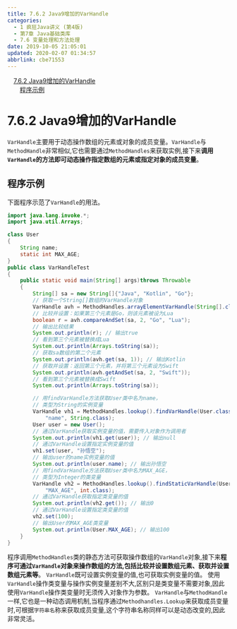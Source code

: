 ```yaml
---
title: 7.6.2 Java9增加的VarHandle
categories: 
  - 1 疯狂Java讲义 (第4版)
  - 第7章 Java基础类库
  - 7.6 变量处理和方法处理
date: 2019-10-05 21:05:01
updated: 2020-02-07 01:34:57
abbrlink: cbe71553
---
```

<div id='my_toc'><a href="/JavaReadingNotes/cbe71553/#7-6-2-Java9增加的VarHandle" class="header_1">7.6.2 Java9增加的VarHandle</a>&nbsp;<br><a href="/JavaReadingNotes/cbe71553/#程序示例" class="header_2">程序示例</a>&nbsp;<br></div>
<style>.header_1{margin-left: 1em;}.header_2{margin-left: 2em;}.header_3{margin-left: 3em;}.header_4{margin-left: 4em;}.header_5{margin-left: 5em;}.header_6{margin-left: 6em;}</style>
<!--more-->
<script>if (navigator.platform.search('arm')==-1){document.getElementById('my_toc').style.display = 'none';}var e,p = document.getElementsByTagName('p');while (p.length>0) {e = p[0];e.parentElement.removeChild(e);}</script>

<!--end-->
<!--SSTStart-->
# 7.6.2 Java9增加的VarHandle #
`VarHandle`主要用于动态操作数组的元素或对象的成员变量。`VarHandle`与`MethodHandle`非常相似,它也需要通过`MethodHandles`来获取实例,接下来**调用`VarHandle`的方法即可动态操作指定数组的元素或指定对象的成员变量**。
<!--SSTStop-->
## 程序示例 ##
下面程序示范了`VarHandle`的用法。
```java
import java.lang.invoke.*;
import java.util.Arrays;

class User
{
    String name;
    static int MAX_AGE;
}
public class VarHandleTest
{
    public static void main(String[] args)throws Throwable
    {
        String[] sa = new String[]{"Java", "Kotlin", "Go"};
        // 获取一个String[]数组的VarHandle对象
        VarHandle avh = MethodHandles.arrayElementVarHandle(String[].class);
        // 比较并设置：如果第三个元素是Go，则该元素被设为Lua
        boolean r = avh.compareAndSet(sa, 2, "Go", "Lua");
        // 输出比较结果
        System.out.println(r); // 输出true
        // 看到第三个元素被替换成Lua
        System.out.println(Arrays.toString(sa));
        // 获取sa数组的第二个元素
        System.out.println(avh.get(sa, 1)); // 输出Kotlin
        // 获取并设置：返回第三个元素，并将第三个元素设为Swift
        System.out.println(avh.getAndSet(sa, 2, "Swift"));
        // 看到第三个元素被替换成Swift
        System.out.println(Arrays.toString(sa));

        // 用findVarHandle方法获取User类中名为name，
        // 类型为String的实例变量
        VarHandle vh1 = MethodHandles.lookup().findVarHandle(User.class,
            "name", String.class);
        User user = new User();
        // 通过VarHandle获取实例变量的值，需要传入对象作为调用者
        System.out.println(vh1.get(user)); // 输出null
        // 通过VarHandle设置指定实例变量的值
        vh1.set(user, "孙悟空");
        // 输出user的name实例变量的值
        System.out.println(user.name); // 输出孙悟空
        // 用findVarHandle方法获取User类中名为MAX_AGE，
        // 类型为Integer的类变量
        VarHandle vh2 = MethodHandles.lookup().findStaticVarHandle(User.class,
            "MAX_AGE", int.class);
        // 通过VarHandle获取指定类变量的值
        System.out.println(vh2.get()); // 输出0
        // 通过VarHandle设置指定类变量的值
        vh2.set(100);
        // 输出User的MAX_AGE类变量
        System.out.println(User.MAX_AGE); // 输出100
    }
}
```
<!--SSTStart-->
程序调用`MethodHandles`类的静态方法可获取操作数组的`VarHandle`对象,接下来**程序可通过`VarHandle`对象来操作数组的方法,包括比较并设置数组元素、获取并设置数组元素等**。
`VarHandle`既可设置实例变量的值,也可获取实例变量的值。
使用`VarHandle`操作类变量与操作实例变量差别不大,区别只是类变量不需要对象,因此使用`VarHandle`操作类变量时无须传入对象作为参数。
`VarHandle`与`MethodHandle`一样,它也是一种动态调用机制,当程序通过`Methodhandles.Lookup`来获取成员变量时,可根据`字符串名`称来获取成员变量,这个字符串名称同样可以是动态改变的,因此非常灵活。
<!--SSTStop-->
